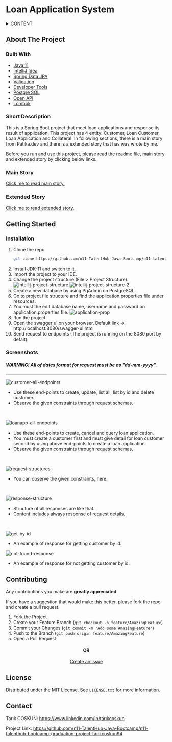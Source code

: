 # Loan Application System

<!-- TABLE OF CONTENTS -->
<details><summary>CONTENT</summary>
  <ol>
    <li>
      <a href="#about-the-project">About The Project</a>
      <ul>
        <li><a href="#built-with">Built With</a></li>
        <li><a href="#short-description">Short Description</a></li>
        <li><a href="#main-story">Main Story</a></li>
        <li><a href="#extended-story">Extended Story</a></li>
      </ul>
    </li>
    <li>
      <a href="#getting-started">Getting Started</a>
      <ul>
        <li><a href="#installation">Installation</a></li>
        <li><a href="#screenshots">Screenshots</a></li>
      </ul>
    </li>
    <li><a href="#contributing">Contributing</a></li>
    <li><a href="#license">License</a></li>
    <li><a href="#contact">Contact</a></li>
  </ol>
</details>

<!-- ABOUT THE PROJECT -->
## About The Project
### Built With
* [Java 11](https://www.oracle.com/tr/java/technologies/javase/jdk11-archive-downloads.html)
* [IntelliJ Idea](https://www.jetbrains.com/idea)
* [Spring Data JPA](https://spring.io/projects/spring-data-jpa)
* [Validation](https://spring.io/guides/gs/validating-form-input)
* [Developer Tools](https://docs.spring.io/spring-boot/docs/1.5.16.RELEASE/reference/html/using-boot-devtools.html)
* [Postgre SQL](https://www.postgresql.org/)
* [Open API](https://springdoc.org)
* [Lombok](https://projectlombok.org)

### Short Description
This is a Spring Boot project that meet loan applications and response its result of application. This project has 4 entity: Customer, Loan Customer, Loan Application and Collateral. In following sections, there is a main story from Patika.dev and there is a extended story that has was wrote by me.

Before you run and use this project, please read the readme file, main story and extended story by clicking below links.

### Main Story
<a href="https://github.com/n11-TalentHub-Java-Bootcamp/n11-talenthub-bootcamp-graduation-project-tarikcoskun94/blob/main/2022_01_18_n11_TalentHub_Java_Spring_Bootcamp_Bitirme_Projesi.pdf" target="_blank">Click me to read main story.</a>

### Extended Story
<a href="https://docs.google.com/document/d/1UneIvUKJznG_jL0BjbVmCG7XBi2SH-YILzPYB5wIfTM/edit?usp=sharing" target="_blank">Click me to read extended story.</a>

<!-- GETTING STARTED -->
## Getting Started
### Installation
1. Clone the repo
   ```sh
   git clone https://github.com/n11-TalentHub-Java-Bootcamp/n11-talenthub-bootcamp-graduation-project-tarikcoskun94.git
   ```
2. Install JDK-11 and switch to it.
3. Import the project to your IDE.
4. Change the project structure (File > Project Structure).
  ![intellij-project-structure](https://user-images.githubusercontent.com/10232721/151702557-7e2be504-2aa0-4cea-907d-69ceef636a27.png)
  ![intellij-project-structure-2](https://user-images.githubusercontent.com/10232721/151702559-78d5fcb0-80ff-4ef7-bd53-ef1105857b90.png)
5. Create a new database by using PgAdmin on PostgreSQL.
6. Go to project file structure and find the application.properties file under resources.
7. You must the edit database name, username and password on application.properties file.
 ![application-prop](https://user-images.githubusercontent.com/10232721/151702685-7dc517ec-d947-4e8a-a7a5-86b4aac8481d.png)
8. Run the project
9. Open the swagger ui on your browser. Default link -> http://localhost:8080/swagger-ui.html
10. Send request to endpoints (The project is running on the 8080 port by defalt).

### Screenshots
##### WARNING! All of dates format for request must be as "dd-mm-yyyy".
---
![customer-all-endpoints](https://user-images.githubusercontent.com/10232721/151703098-cefc6fe0-a623-4cac-bf9b-64c50ee56c3f.png)
- Use these end-points to create, update, list all, list by id and delete customer.
- Observe the given constraints through request schemas.
</br>

![loanapp-all-endpoints](https://user-images.githubusercontent.com/10232721/151703104-108d3276-3ee2-402b-80b9-9c41c237da89.png)
- Use these end-points to create, cancel and query loan application.
- You must create a customer first and must give detail for loan customer second by using above end-points to create a loan application.
- Observe the given constraints through request schemas.
</br>

![request-structures](https://user-images.githubusercontent.com/10232721/151703107-bbd46651-a33a-40c0-893b-19d37b56614a.png)
- You can observe the given constraints, here.
</br>

![response-structure](https://user-images.githubusercontent.com/10232721/151703771-319ce234-6e32-4143-bbce-edeecdafd6fb.png)
- Structure of all responses are like that.
- Content includes always response of request details.
</br>

![get-by-id](https://user-images.githubusercontent.com/10232721/151703736-d74d8e75-43ea-4829-afdc-f648a46ba0d1.png)
- An example of response for getting customer by id.

![not-found-response](https://user-images.githubusercontent.com/10232721/151704241-c3fcf979-7abf-4314-8323-e746d60da0af.png)
- An example of response for not getting customer by id.

<!-- CONTRIBUTING -->
## Contributing
Any contributions you make are **greatly appreciated**.

If you have a suggestion that would make this better, please fork the repo and create a pull request.

1. Fork the Project
2. Create your Feature Branch (`git checkout -b feature/AmazingFeature`)
3. Commit your Changes (`git commit -m 'Add some AmazingFeature'`)
4. Push to the Branch (`git push origin feature/AmazingFeature`)
5. Open a Pull Request
<h4 align="center"> OR </h4>
<p align="center"><a href="https://github.com/n11-TalentHub-Java-Bootcamp/n11-talenthub-bootcamp-graduation-project-tarikcoskun94/issues">Create an issue</a> </p>

<!-- LICENSE -->
## License
Distributed under the MIT License. See `LICENSE.txt` for more information.

<!-- CONTACT -->
## Contact
Tarık COŞKUN: https://www.linkedin.com/in/tarıkcoskun

Project Link: https://github.com/n11-TalentHub-Java-Bootcamp/n11-talenthub-bootcamp-graduation-project-tarikcoskun94
